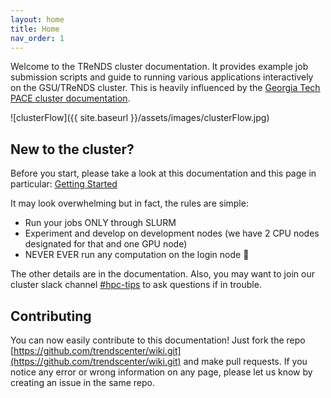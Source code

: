 ```yaml
---
layout: home
title: Home
nav_order: 1
---
```

Welcome to the TReNDS cluster documentation. It provides example job
submission scripts and guide to running various applications
interactively on the GSU/TReNDS cluster. This is heavily influenced by
the [Georgia Tech PACE cluster
documentation](https://docs.pace.gatech.edu/).

![clusterFlow]({{ site.baseurl }}/assets/images/clusterFlow.jpg)

## New to the cluster?

Before you start, please take a look at this documentation and this page in particular: [Getting Started](docs/Getting_Started)

It may look overwhelming but in fact, the rules are simple:
- Run your jobs ONLY through SLURM
- Experiment and develop on development nodes (we have 2 CPU nodes designated for that and one GPU node)
- NEVER EVER run any computation on the login node 🙂

The other details are in the documentation. Also, you may want to join our cluster slack channel [#hpc-tips](http://trendscenter.slack.com/#hpc-tips) to ask questions if in trouble.

## Contributing

You can now easily contribute to this documentation! Just fork the repo [https://github.com/trendscenter/wiki.git](https://github.com/trendscenter/wiki.git) and make pull requests. If you notice any error or wrong information on any page, please let us know by creating an issue in the same repo.



